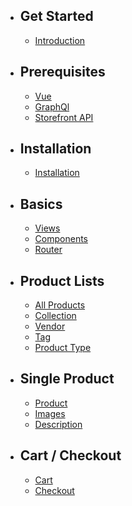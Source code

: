 - ## Get Started
    - [Introduction](/docs/{{version}}/introduction)

- ## Prerequisites
    - [Vue](/docs/{{version}}/vue)
    - [GraphQl](/docs/{{version}}/graphql)
    - [Storefront API](/docs/{{version}}/storefront)

- ## Installation
    - [Installation](/docs/{{version}}/installation)    

- ## Basics
    - [Views](/docs/{{version}}/views)
    - [Components](/docs/{{version}}/components)
    - [Router](/docs/{{version}}/router)

- ## Product Lists
    - [All Products](/docs/{{version}}/products)
    - [Collection](/docs/{{version}}/collection)
    - [Vendor](/docs/{{version}}/vendor)
    - [Tag](/docs/{{version}}/tag)
    - [Product Type](/docs/{{version}}/type)

- ## Single Product 
    - [Product](/docs/{{version}}/product)
    - [Images](/docs/{{version}}/images)
    - [Description](/docs/{{version}}/description)

- ## Cart / Checkout
    - [Cart](/docs/{{version}}/cart)
    - [Checkout](/docs/{{version}}/checkout)
